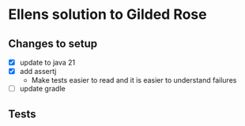 # Ellens solution to Gilded Rose

## Changes to setup
- [x] update to java 21
- [x] add assertj
  - Make tests easier to read and it is easier to understand failures
- [ ] update gradle

## Tests
